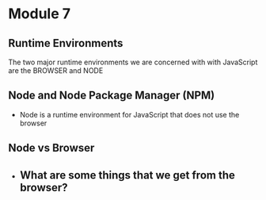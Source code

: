 # Module 7
## Runtime Environments
The two major runtime environments we are concerned with with JavaScript are the BROWSER and NODE

## Node and Node Package Manager (NPM)
- Node is a runtime environment for JavaScript that does not use the browser

## Node vs Browser
- What are some things that we get from the browser?
  - 